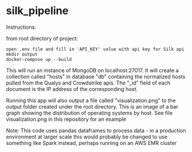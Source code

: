 # silk_pipeline

Instructions:

from root directory of project:

```
open .env file and fill in 'API_KEY' value with api key for Silk api
mkdir output
docker-compose up --build
```

This will run an instance of MongoDB on localhost:27017. It will create a collection called "hosts" in database "db" containing the normalized
hosts pulled from the Qualys and Crowdstrike apis. The "_id" field of each document is the IP address of the corresponding host.

Running this app will also output a file called "visualization.png" to the output folder created under the root directory. This is an image
of a bar graph showing the distribution of operating systems by host. See file visualization.png in this repository for an example

Note:
This code uses pandas dataframes to process data - in a production environment at larger scale this would probably be changed to use something like Spark instead, perhaps running on an AWS EMR cluster
